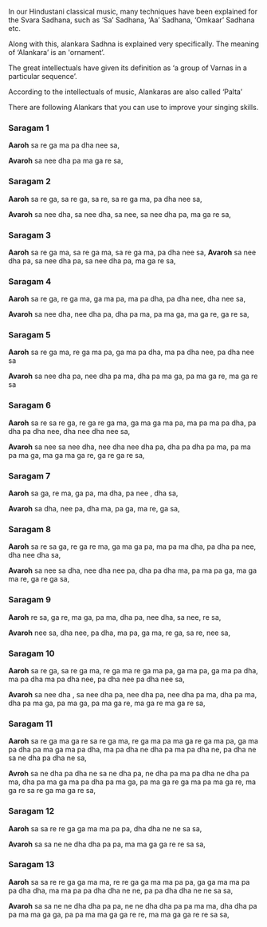 In our Hindustani classical music, many techniques have been explained for the Svara Sadhana, such as ‘Sa’ Sadhana, ‘Aa’ Sadhana, ‘Omkaar’ Sadhana etc.

Along with this, alankara Sadhna is explained very specifically. The meaning of ‘Alankara’ is an 'ornament’.

The great intellectuals have given its definition as ‘a group of Varnas in a particular sequence’.

According to the intellectuals of music, Alankaras are also called ‘Palta’

There are following Alankars that you can use to improve your singing skills.

### Saragam 1
**Aaroh**
sa re ga ma pa dha nee sa,

**Avaroh**
sa nee dha pa ma ga re sa,
### Saragam 2
**Aaroh**
sa re ga, sa re ga, sa re, sa re ga ma, pa dha nee sa,

**Avaroh**
sa nee dha, sa nee dha, sa nee, sa nee dha pa, ma ga re sa,
### Saragam 3
**Aaroh**
sa re ga ma, sa re ga ma, sa re ga ma, pa dha nee sa,
**Avaroh**
sa nee dha pa, sa nee dha pa, sa nee dha pa, ma ga re sa,
### Saragam 4
**Aaroh**
sa re ga, re ga ma, ga ma pa, ma pa dha, pa dha nee, dha nee sa,

**Avaroh**
sa nee dha, nee dha pa, dha pa ma, pa ma ga, ma ga re, ga re sa,
### Saragam 5
**Aaroh**
sa re ga ma, re ga ma pa, ga ma pa dha, ma pa dha nee, pa dha nee sa

**Avaroh**
sa nee dha pa, nee dha pa ma, dha pa ma ga, pa ma ga re, ma ga re sa
### Saragam 6
**Aaroh**
sa re sa re ga, re ga re ga ma, ga ma ga ma pa, ma pa ma pa dha, pa dha pa dha nee, dha nee dha nee sa,

**Avaroh**
sa nee sa nee dha, nee dha nee dha pa, dha pa dha pa ma, pa ma pa ma ga, ma ga ma ga re, ga re ga re sa,
### Saragam 7
**Aaroh**
sa ga, re ma, ga pa, ma dha, pa nee , dha sa,

**Avaroh**
sa dha, nee pa, dha ma, pa ga, ma re, ga sa,
### Saragam 8
**Aaroh**
sa re sa ga, re ga re ma, ga ma ga pa, ma pa ma dha, pa dha pa nee, dha nee dha sa,

**Avaroh**
sa nee sa dha, nee dha nee pa, dha pa dha ma, pa ma pa ga, ma ga ma re, ga re ga sa,
### Saragam 9
**Aaroh**
re sa, ga re, ma ga, pa ma, dha pa, nee dha, sa nee, re sa,

**Avaroh**
nee sa, dha nee, pa dha, ma pa, ga ma, re ga, sa re, nee sa,
### Saragam 10
**Aaroh**
sa re ga, sa re ga ma, re ga ma re ga ma pa, ga ma pa, ga ma pa dha, ma pa dha ma pa dha nee, pa dha nee pa dha nee sa,

**Avaroh**
sa nee dha , sa nee dha pa, nee dha pa, nee dha pa ma, dha pa ma, dha pa ma ga, pa ma ga, pa ma ga re, ma ga re ma ga re sa,
### Saragam 11
**Aaroh**
sa re ga ma ga re sa re ga ma, re ga ma pa ma ga re ga ma pa, ga ma pa dha pa ma ga ma pa dha, ma pa dha ne dha pa ma pa dha ne, pa dha ne sa ne dha pa dha ne sa,

**Avroh**
sa ne dha pa dha ne sa ne dha pa, ne dha pa ma pa dha ne dha pa ma, dha pa ma ga ma pa dha pa ma ga, pa ma ga re ga ma pa ma ga re, ma ga re sa re ga ma ga re sa,
### Saragam 12
**Aaroh**
sa sa re re ga ga ma ma pa pa, dha dha ne ne sa sa,

**Avaroh**
sa sa ne ne dha dha pa pa, ma ma ga ga re re sa sa,
### Saragam 13
**Aaroh**
sa sa re re ga ga ma ma, re re ga ga ma ma pa pa, ga ga ma ma pa pa dha dha, ma ma pa pa dha dha ne ne, pa pa dha dha ne ne sa sa,

**Avaroh**
sa sa ne ne dha dha pa pa, ne ne dha dha pa pa ma ma, dha dha pa pa ma ma ga ga, pa pa ma ma ga ga re re, ma ma ga ga re re sa sa,